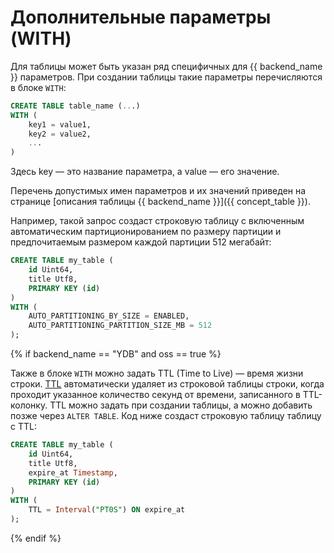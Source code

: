 # Дополнительные параметры (WITH)

Для таблицы может быть указан ряд специфичных для {{ backend_name }} параметров. При создании таблицы такие параметры перечисляются в блоке ```WITH```:

```sql
CREATE TABLE table_name (...)
WITH (
    key1 = value1,
    key2 = value2,
    ...
)
```

Здесь key — это название параметра, а value — его значение.

Перечень допустимых имен параметров и их значений приведен на странице [описания таблицы {{ backend_name }}]({{ concept_table }}).

Например, такой запрос создаст строковую таблицу с включенным автоматическим партиционированием по размеру партиции и предпочитаемым размером каждой партиции 512 мегабайт:

```sql
CREATE TABLE my_table (
    id Uint64,
    title Utf8,
    PRIMARY KEY (id)
)
WITH (
    AUTO_PARTITIONING_BY_SIZE = ENABLED,
    AUTO_PARTITIONING_PARTITION_SIZE_MB = 512
);
```

{% if backend_name == "YDB" and oss == true %}

Также в блоке `WITH` можно задать TTL (Time to Live) — время жизни строки. [TTL](../../../../concepts/ttl.md) автоматически удаляет из строковой таблицы строки, когда проходит указанное количество секунд от времени, записанного в TTL-колонку. TTL можно задать при создании таблицы, а можно добавить позже через `ALTER TABLE`. Код ниже создаст строковую таблицу таблицу с TTL:
```sql
CREATE TABLE my_table (
    id Uint64,
    title Utf8,
    expire_at Timestamp,
    PRIMARY KEY (id)
)
WITH (
    TTL = Interval("PT0S") ON expire_at
);
```

{% endif %}